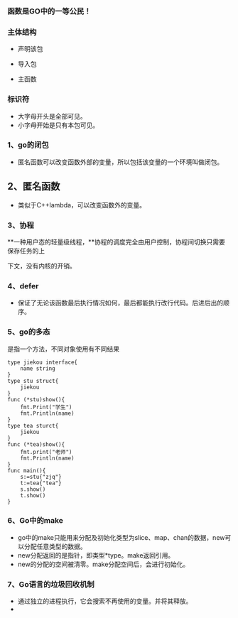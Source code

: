 ### 函数是GO中的一等公民！

### 主体结构

- 声明该包
- 导入包

- 主函数

### 标识符

- 大字母开头是全部可见。
- 小字母开始是只有本包可见。





### 1、go的闭包

- 匿名函数可以改变函数外部的变量，所以包括该变量的一个环境叫做闭包。

## 2、匿名函数

- 类似于C++lambda，可以改变函数外的变量。

### 3、协程

**一种用户态的轻量级线程，**协程的调度完全由用户控制，协程间切换只需要保存任务的上

下文，没有内核的开销。

### 4、defer

- 保证了无论该函数最后执行情况如何，最后都能执行改行代码。后进后出的顺序。

### 

### 5、go的多态

是指一个方法，不同对象使用有不同结果

```
type jiekou interface{
	name string
}
type stu struct{
	jiekou
}
func (*stu)show(){
	fmt.Print("学生")
	fmt.Println(name)
}
type tea sturct{
	jiekou
}
func (*tea)show(){
	fmt.print("老师")
	fmt.Println(name)
}
func main(){
	s:=stu{"zjq"}
	t:=tea{"tea"}
	s.show()
	t.show()
}

```

### 6、Go中的make

- go中的make只能用来分配及初始化类型为slice、map、chan的数据，new可以分配任意类型的数据。
- new分配返回的是指针，即类型*type。make返回引用。
- new的分配的空间被清零。make分配空间后，会进行初始化。

### 7、Go语言的垃圾回收机制

- 通过独立的进程执行，它会搜索不再使用的变量。并将其释放。
- 
